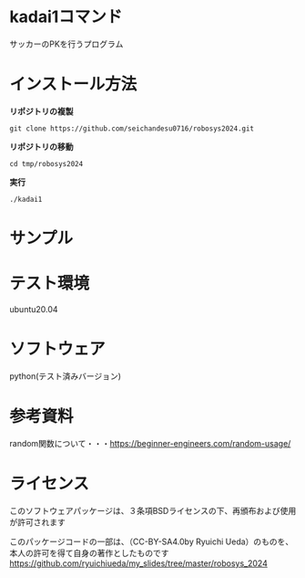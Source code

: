 # kadai1コマンド
サッカーのPKを行うプログラム

# インストール方法 
**リポジトリの複製**
~~~
git clone https://github.com/seichandesu0716/robosys2024.git
~~~
**リポジトリの移動**
~~~
cd tmp/robosys2024
~~~
**実行**
~~~
./kadai1
~~~
# サンプル

# テスト環境
ubuntu20.04
# ソフトウェア
python(テスト済みバージョン)
# 参考資料
random関数について・・・https://beginner-engineers.com/random-usage/
# ライセンス
このソフトウェアパッケージは、３条項BSDライセンスの下、再頒布および使用が許可されます

このパッケージコードの一部は、（CC-BY-SA4.0by Ryuichi Ueda）のものを、本人の許可を得て自身の著作としたものです
https://github.com/ryuichiueda/my_slides/tree/master/robosys_2024

